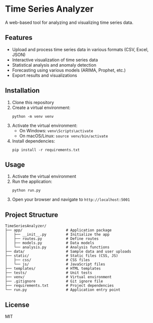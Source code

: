 # Time Series Analyzer

A web-based tool for analyzing and visualizing time series data.

## Features

- Upload and process time series data in various formats (CSV, Excel, JSON)
- Interactive visualization of time series data
- Statistical analysis and anomaly detection
- Forecasting using various models (ARIMA, Prophet, etc.)
- Export results and visualizations

## Installation

1. Clone this repository
2. Create a virtual environment:
   ```
   python -m venv venv
   ```
3. Activate the virtual environment:
   - On Windows: `venv\Scripts\activate`
   - On macOS/Linux: `source venv/bin/activate`
4. Install dependencies:
   ```
   pip install -r requirements.txt
   ```

## Usage

1. Activate the virtual environment
2. Run the application:
   ```
   python run.py
   ```
3. Open your browser and navigate to `http://localhost:5001`

## Project Structure

```
TimeSeriesAnalyzer/
├── app/                    # Application package
│   ├── __init__.py         # Initialize the app
│   ├── routes.py           # Define routes
│   ├── models.py           # Data models
│   └── analysis.py         # Analysis functions
├── data/                   # Sample data and user uploads
├── static/                 # Static files (CSS, JS)
│   ├── css/                # CSS files
│   └── js/                 # JavaScript files
├── templates/              # HTML templates
├── tests/                  # Unit tests
├── venv/                   # Virtual environment
├── .gitignore              # Git ignore file
├── requirements.txt        # Project dependencies
└── run.py                  # Application entry point
```

## License

MIT
